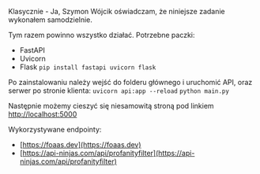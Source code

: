 Klasycznie - Ja, Szymon Wójcik oświadczam, że niniejsze zadanie wykonałem samodzielnie.

Tym razem powinno wszystko działać. Potrzebne paczki:
- FastAPI
- Uvicorn
- Flask
`pip install fastapi uvicorn flask`

Po zainstalowaniu należy wejść do folderu głównego i uruchomić API, oraz serwer po stronie klienta:
`uvicorn api:app --reload`
`python main.py`

Następnie możemy cieszyć się niesamowitą stroną pod linkiem [http://localhost:5000](http://localhost:5000)

Wykorzystywane endpointy:
- [https://foaas.dev](https://foaas.dev)
- [https://api-ninjas.com/api/profanityfilter](https://api-ninjas.com/api/profanityfilter)